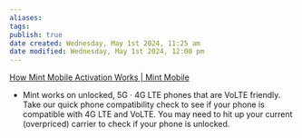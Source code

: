 ```yaml
---
aliases: 
tags: 
publish: true
date created: Wednesday, May 1st 2024, 11:25 am
date modified: Wednesday, May 1st 2024, 12:00 pm
---
```


[How Mint Mobile Activation Works | Mint Mobile](https://www.mintmobile.com/how-it-works/activation/)
- Mint works on unlocked, 5G · 4G LTE phones that are VoLTE friendly. Take our quick phone compatibility check to see if your phone is compatible with 4G LTE and VoLTE. You may need to hit up your current (overpriced) carrier to check if your phone is unlocked.